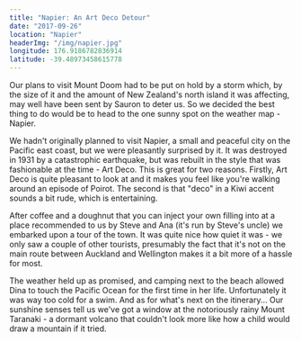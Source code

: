 ```yaml
---
title: "Napier: An Art Deco Detour"
date: "2017-09-26"
location: "Napier"
headerImg: "/img/napier.jpg"
longitude: 176.9186782836914
latitude: -39.48973458615778
---
```


Our plans to visit Mount Doom had to be put on hold by a storm which, by the size of it and the amount of New Zealand's north island it was affecting, may well have been sent by Sauron to deter us. So we decided the best thing to do would be to head to the one sunny spot on the weather map - Napier.

We hadn't originally planned to visit Napier, a small and peaceful city on the Pacific east coast, but we were pleasantly surprised by it. It was destroyed in 1931 by a catastrophic earthquake, but was rebuilt in the style that was fashionable at the time - Art Deco. This is great for two reasons. Firstly, Art Deco is quite pleasant to look at and it makes you feel like you're walking around an episode of Poirot. The second is that "deco" in a Kiwi accent sounds a bit rude, which is entertaining.

After coffee and a doughnut that you can inject your own filling into at a place recommended to us by Steve and Ana (it's run by Steve's uncle) we embarked upon a tour of the town. It was quite nice how quiet it was - we only saw a couple of other tourists, presumably the fact that it's not on the main route between Auckland and Wellington makes it a bit more of a hassle for most.

<div><photo url="/img/mapier-street.jpg"></photo></div

The weather held up as promised, and camping next to the beach allowed Dina to touch the Pacific Ocean for the first time in her life. Unfortunately it was way too cold for a swim. And as for what's next on the itinerary... Our sunshine senses tell us we've got a window at the notoriously rainy Mount Taranaki - a dormant volcano that couldn't look more like how a child would draw a mountain if it tried.